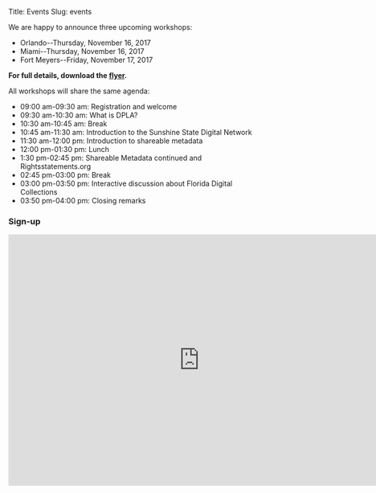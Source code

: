 Title: Events
Slug: events

We are happy to announce three upcoming workshops:

* Orlando--Thursday, November 16, 2017
* Miami--Thursday, November 16, 2017
* Fort Meyers--Friday, November 17, 2017

**For full details, download the [flyer](../theme/SSDNFall2017WorkshopFlyer.pdf).**

All workshops will share the same agenda:

* 09:00 am-09:30 am: Registration and welcome
* 09:30 am-10:30 am: What is DPLA?
* 10:30 am-10:45 am: Break
* 10:45 am-11:30 am: Introduction to the Sunshine State Digital Network
* 11:30 am-12:00 pm: Introduction to shareable metadata
* 12:00 pm-01:30 pm: Lunch
* 1:30 pm-02:45 pm: Shareable Metadata continued and Rightsstatements.org
* 02:45 pm-03:00 pm: Break
* 03:00 pm-03:50 pm: Interactive discussion about Florida Digital Collections
* 03:50 pm-04:00 pm: Closing remarks

### Sign-up

<iframe src="https://docs.google.com/forms/d/e/1FAIpQLSehmQmf0O7vHFUqHhROv3JIBDaau2Oh7ktMy_ir2URA-p9Xtw/viewform?embedded=true" width="760" height="500" frameborder="0" marginheight="0" marginwidth="0">Loading...</iframe>
